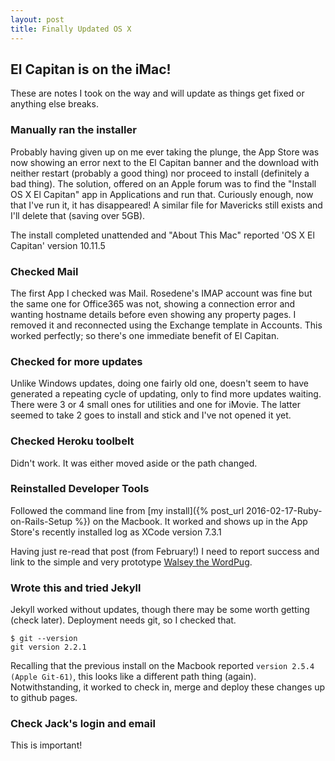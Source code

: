 ```yaml
---
layout: post
title: Finally Updated OS X
---
```


## El Capitan is on the iMac!

These are notes I took on the way and will update as things get fixed or anything else breaks.

### Manually ran the installer

Probably having given up on me ever taking the plunge, the App Store was now showing an error next to the El Capitan banner and the download with neither restart (probably a good thing) nor proceed to install (definitely a bad thing). The solution, offered on an Apple forum was to find the "Install OS X El Capitan" app in Applications and run that. Curiously enough, now that I've run it, it has disappeared! A similar file for Mavericks still exists and I'll delete that (saving over 5GB).

The install completed unattended and "About This Mac" reported 'OS X El Capitan' version 10.11.5

### Checked Mail

The first App I checked was Mail. Rosedene's IMAP account was fine but the same one for Office365 was not, showing a connection error and wanting hostname details before even showing any property pages. I removed it and reconnected using the Exchange template in Accounts. This worked perfectly; so there's one immediate benefit of El Capitan.

### Checked for more updates

Unlike Windows updates, doing one fairly old one, doesn't seem to have generated a repeating cycle of updating, only to find more updates waiting. There were 3 or 4 small ones for utilities and one for iMovie. The latter seemed to take 2 goes to install and stick and I've not opened it yet.

### Checked Heroku toolbelt

Didn't work. It was either moved aside or the path changed.

### Reinstalled Developer Tools

Followed the command line from [my install]({% post_url 2016-02-17-Ruby-on-Rails-Setup %}) on the Macbook. It worked and shows up in the App Store's recently installed log as XCode version 7.3.1

Having just re-read that post (from February!) I need to report success and link to the simple and very prototype [Walsey the WordPug](https://wordpug.herokuapp.com/).

### Wrote this and tried Jekyll

Jekyll worked without updates, though there may be some worth getting (check later). Deployment needs git, so I checked that.

~~~
$ git --version
git version 2.2.1
~~~

Recalling that the previous install on the Macbook reported `version 2.5.4 (Apple Git-61)`, this looks like a different path thing (again). Notwithstanding, it worked to check in, merge and deploy these changes up to github pages.

### Check Jack's login and email

This is important!



